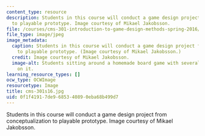 ```yaml
---
content_type: resource
description: Students in this course will conduct a game design project from conceptualization
  to playable prototype. Image courtesy of Mikael Jakobsson.
file: /courses/cms-301-introduction-to-game-design-methods-spring-2016/0f1f41917de9685340890eba68b499d7_cms-301s16.jpg
file_type: image/jpeg
image_metadata:
  caption: Students in this course will conduct a game design project from conceptualization
    to playable prototype. (Image courtesy of Mikael Jakobsson.)
  credit: Image courtesy of Mikael Jakobsson.
  image-alt: Students sitting around a homemade board game with several game pieces
    on it.
learning_resource_types: []
ocw_type: OCWImage
resourcetype: Image
title: cms-301s16.jpg
uid: 0f1f4191-7de9-6853-4089-0eba68b499d7
---
```

Students in this course will conduct a game design project from conceptualization to playable prototype. Image courtesy of Mikael Jakobsson.

